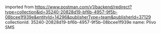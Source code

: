 imported from https://www.postman.com/v1/backend/redirect?type=collection&id=35240-20828d19-bf6b-4957-9f5b-08bcee1f939e&entityId=14296&publisherType=team&publisherId=37129
collectionId: 35240-20828d19-bf6b-4957-9f5b-08bcee1f939e
name: Plivo SMS
